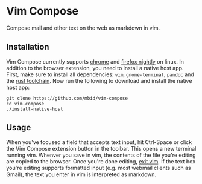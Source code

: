 # Vim Compose

Compose mail and other text on the web as markdown in vim.


## Installation

Vim Compose currently supports [chrome](https://chrome.google.com/webstore/detail/vim-compose/lafooengjljmipillledmadfcpannkbc) and [firefox nightly](https://github.com/mbid/vim-compose) on linux.
In addition to the browser extension, you need to install a native host app.
First, make sure to install all dependencies: `vim`, `gnome-terminal`, `pandoc` and the [rust toolchain](https://rustup.rs/).
Now run the following to download and install the native host app:
```
git clone https://github.com/mbid/vim-compose
cd vim-compose
./install-native-host
```

## Usage

When you've focused a field that accepts text input, hit Ctrl-Space or click the Vim Compose extension button in the toolbar.
This opens a new terminal running vim.
Whenver you save in vim, the contents of the file you're editing are copied to the browser.
Once you're done editing, [exit vim](https://stackoverflow.com/questions/11828270/how-do-i-exit-vim).
If the text box you're editing supports formatted input (e.g. most webmail clients such as Gmail), the text you enter in vim is interpreted as markdown.
